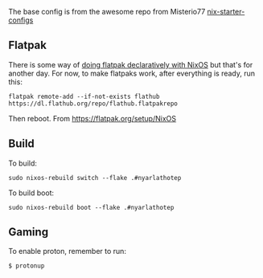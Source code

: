 The base config is from the awesome repo from Misterio77 [nix-starter-configs](https://github.com/Misterio77/nix-starter-configs)

## Flatpak

There is some way of [doing flatpak declaratively with NixOS](https://github.com/gmodena/nix-flatpak) but that's for another day. For now, to make flatpaks work, after everything is ready, run this:

```
flatpak remote-add --if-not-exists flathub https://dl.flathub.org/repo/flathub.flatpakrepo
```

Then reboot. From https://flatpak.org/setup/NixOS

## Build

To build:

```
sudo nixos-rebuild switch --flake .#nyarlathotep
```

To build boot:

```
sudo nixos-rebuild boot --flake .#nyarlathotep 
```

## Gaming
 
To enable proton, remember to run:

```
$ protonup
```
